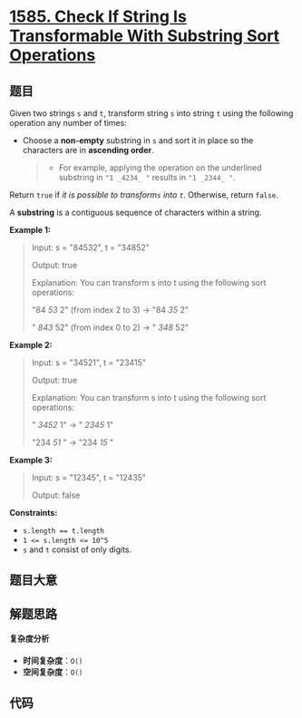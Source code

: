 # [1585. Check If String Is Transformable With Substring Sort Operations](https://leetcode.com/problems/check-if-string-is-transformable-with-substring-sort-operations/)

## 题目

Given two strings `s` and `t`, transform string `s` into string `t` using the
following operation any number of times:

- Choose a **non-empty** substring in `s` and sort it in place so the characters are in **ascending order**.
  > - For example, applying the operation on the underlined substring in `"1 _4234_ "` results in `"1 _2344_ "`.

Return `true` if _it is possible to transform`s` into `t`_. Otherwise, return
`false`.

A **substring** is a contiguous sequence of characters within a string.

**Example 1:**

> Input: s = "84532", t = "34852"
>
> Output: true
>
> Explanation: You can transform s into t using the following sort operations:
>
> "84 _53_ 2" (from index 2 to 3) -> "84 _35_ 2"
>
> " _843_ 52" (from index 0 to 2) -> " _348_ 52"

**Example 2:**

> Input: s = "34521", t = "23415"
>
> Output: true
>
> Explanation: You can transform s into t using the following sort operations:
>
> " _3452_ 1" -> " _2345_ 1"
>
> "234 _51_ " -> "234 _15_ "

**Example 3:**

> Input: s = "12345", t = "12435"
>
> Output: false

**Constraints:**

- `s.length == t.length`
- `1 <= s.length <= 10^5`
- `s` and `t` consist of only digits.

## 题目大意

## 解题思路

#### 复杂度分析

- **时间复杂度**：`O()`
- **空间复杂度**：`O()`

## 代码

```javascript

```
